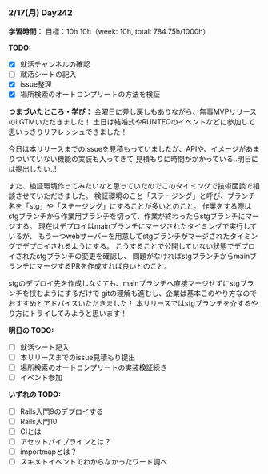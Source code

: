 ### 2/17(月) Day242

**学習時間：**
目標：10h
10h（week: 10h, total: 784.75h/1000h）

**TODO:**
- [x] 就活チャンネルの確認
- [ ] 就活シートの記入
- [x] issue整理
- [x] 場所検索のオートコンプリートの方法を検証

**つまづいたところ・学び：**
金曜日に差し戻しもありながら、無事MVPリリースのLGTMいただきました！
土日は結婚式やRUNTEQのイベントなどに参加して思いっきりリフレッシュできました！

今日は本リリースまでのissueを見積もっていましたが、APIや、イメージがあまりついていない機能の実装も入ってきて
見積もりに時間がかかっている..明日には提出したい..!

また、検証環境作ってみたいなと思っていたのでこのタイミングで技術面談で相談させていただきました。
検証環境のこと「ステージング」と呼び、ブランチ名を「stg」や「ステージング」にすることが多いとのこと。
作業をする際はstgブランチから作業用ブランチを切って、作業が終わったらstgブランチにマージする。
現在はデプロイはmainブランチにマージされたタイミングで実行しているが、
もう一つwebサーバーを用意してstgブランチがマージされたタイミングでデプロイされるようにする。
こうすることで公開していない状態でデプロイされたstgブランチの変更を確認し、
問題がなければstgブランチからmainブランチにマージするPRを作成すれば良いとのこと。

stgのデプロイ先を作成しなくても、mainブランチへ直接マージせずにstgブランチを挟むようにするだけで
gitの理解も進むし、企業は基本このやり方なのでおすすめとアドバイスいただきました！
本リリースではstgブランチを介するやり方にトライしてみようと思います！

**明日の TODO:**
- [ ] 就活シート記入
- [ ] 本リリースまでのissue見積もり提出
- [ ] 場所検索のオートコンプリートの実装検証続き
- [ ] イベント参加

**いずれの TODO:**
- [ ] Rails入門9のデプロイする
- [ ] Rails入門10
- [ ] CIとは
- [ ] アセットパイプラインとは？
- [ ] importmapとは？
- [ ] スキメトイベントでわからなかったワード調べ
